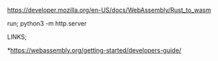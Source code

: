 https://developer.mozilla.org/en-US/docs/WebAssembly/Rust_to_wasm


run;
python3 -m http.server

LINKS;

*https://webassembly.org/getting-started/developers-guide/
